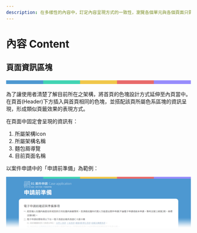 ```yaml
---
description: 在多樣性的內容中，訂定內容呈現方式的一致性，瀏覽各個單元與各個頁面只需要同一種的閱讀習慣。
---
```


# 內容 Content

## 頁面資訊區塊

![](../.gitbook/assets/page_top_line.png)

為了讓使用者清楚了解目前所在之架構，將首頁的色塊設計方式延伸至內頁當中。在頁首\(Header\)下方插入與首頁相同的色塊，並搭配該頁所屬色系區塊的資訊呈現，形成類似頁籤效果的表現方式。

在頁面中固定會呈現的資訊有：

1. 所屬架構Icon
2. 所屬架構名稱
3. 麵包屑導覽
4. 目前頁面名稱

以案件申請中的「申請前準備」為範例：

![](../.gitbook/assets/page_top_block.png)

